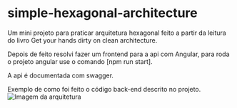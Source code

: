 # simple-hexagonal-architecture
Um mini projeto para praticar arquitetura hexagonal feito a partir da leitura do livro Get your hands dirty on clean architecture.

Depois de feito resolvi fazer um frontend para a api com Angular,
para roda o projeto angular use o comando [npm run start].

A api é documentada com swagger.

Exemplo de como foi feito o código back-end descrito no projeto.
<img src="https://reflectoring.io/images/gyhdoca/dependencies_hua91b81f85a48092a6683e264647eb9e1_110079_638x0_resize_box_3.png" alt="Imagem da arquitetura">
